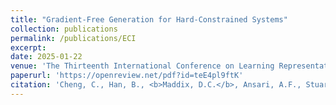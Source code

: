 ```yaml
---
title: "Gradient-Free Generation for Hard-Constrained Systems"
collection: publications
permalink: /publications/ECI
excerpt:
date: 2025-01-22
venue: 'The Thirteenth International Conference on Learning Representations (ICLR)'
paperurl: 'https://openreview.net/pdf?id=teE4pl9ftK'
citation: 'Cheng, C., Han, B., <b>Maddix, D.C.</b>, Ansari, A.F., Stuart, A., Mahoney, M.W., Wang, Y., (2025). &quot;Gradient-Free Generation for Hard-Constrained Systems.&quot; <i>The Thirteenth International Conference on Learning Representations (ICLR).</i>'
---
```

